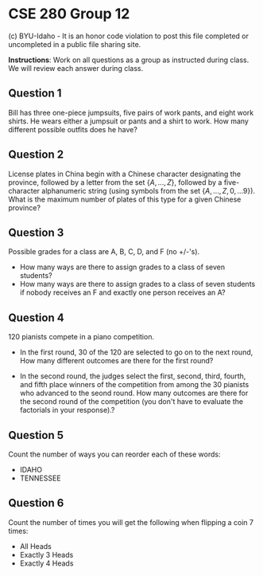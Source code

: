 # CSE 280 Group 12

(c) BYU-Idaho - It is an honor code violation to post this
file completed or uncompleted in a public file sharing site.

**Instructions**: Work on all questions as a group as instructed during class.  We will review each answer during class.

## Question 1

Bill has three one-piece jumpsuits, five pairs of work pants, and eight work shirts.  He wears either a jumpsuit or pants and a shirt to work.  How many different possible outfits does he have?

## Question 2

License plates in China begin with a Chinese character designating the province, followed by a letter from the set $\lbrace A,...,Z \rbrace$, followed by a five-character alphanumeric string (using symbols from the set $\lbrace A,...,Z,0,...9 \rbrace$).  What is the maximum number of plates of this type for a given Chinese province?

## Question 3 

Possible grades for a class are A, B, C, D, and F (no +/-'s).  

* How many ways are there to assign grades to a class of seven students?
* How many ways are there to assign grades to a class of seven students if nobody receives an F and exactly one person receives an A?

## Question 4

120 pianists compete in a piano competition.  

* In the first round, 30 of the 120 are selected to go on to the next round,  How many different outcomes are there for the first round?

* In the second round, the judges select the first, second, third, fourth, and fifth place winners of the competition from among the 30 pianists who advanced to the seond round.  How many outcomes are there for the second round of the competition (you don't have to evaluate the factorials in your response).?

## Question 5

Count the number of ways you can reorder each of these words:

* IDAHO
* TENNESSEE

## Question 6

Count the number of times you will get the following when flipping a coin 7 times:

* All Heads
* Exactly 3 Heads
* Exactly 4 Heads